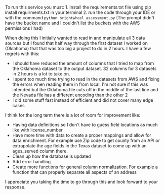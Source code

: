 To run this service you must:
    1. install the requirements.txt file using pip install requirments.txt in your terminal
    2. run the code through your IDE or with the command `python brightwheel_assessment.py`
    (The prompt didn't have the bucket name and I couldn't list the buckets with the AWS permissions I had)
    
When doing this I initially wanted to read in and manipulate all 3 data sources but I found that half way through the first
dataset I worked on (Oklahoma) that that was too big a project to do in 2 hours. I have a few regrets with this:
 - I should have reduced the amount of columns that I tried to map from the Oklahoma dataset to the output dataset. 32 columns for 3 datasets in 2 hours is a lot to take on.
 - I spent too much time trying to read in the datasets from AWS and fixing the errors when reading them in from local. 
 I'm not sure if this was intended but the Oklahoma file cuts off in the middle of the last line and the Nevada file has a different encoding than the other 2
 - I did some stuff fast instead of efficient and did not cover many edge cases
 
I think for the long term there is a lot of room for improvement like:
- Having data definitions so I don't have to guess field locations as much like with license_number 
- Have more time with data to create a proper mappings and allow for data enrichment. For example use Zip code to get county from an API or extrapolate the age fields in the Texas dataset to come up with an ages_served column there. 
- Clean up how the database is updated
- Add error handling
- Create more functions for general column normalization. For example a function that can properly separate all aspects of an address

I appreciate you taking the time to go through this and look forward to your response.